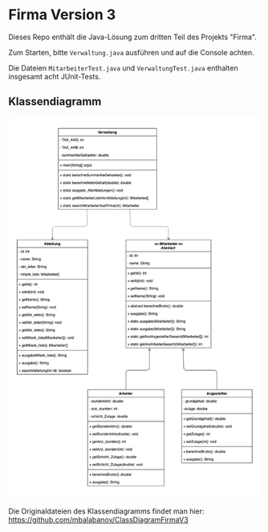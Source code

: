 # Firma Version 3
Dieses Repo enthält die Java-Lösung zum dritten Teil des Projekts "Firma".

Zum Starten, bitte `Verwaltung.java` ausführen und auf die Console achten.

Die Dateien `MitarbeiterTest.java` und `VerwaltungTest.java` enthalten insgesamt acht JUnit-Tests.

## Klassendiagramm

![Klassendiagramm](FirmaV3_ClassDiagram.png)

Die Originaldateien des Klassendiagramms findet man hier: https://github.com/mbalabanov/ClassDiagramFirmaV3
